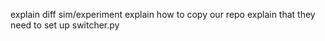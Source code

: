 explain diff sim/experiment
explain how to copy our repo
explain that they need to set up switcher.py
